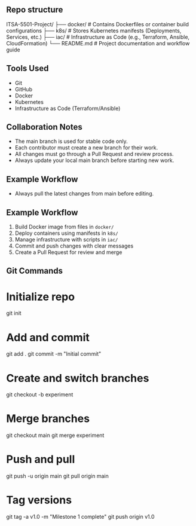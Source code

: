 ## Repo structure
ITSA-5501-Project/
├── docker/   # Contains Dockerfiles or container build configurations
├── k8s/      # Stores Kubernetes manifests (Deployments, Services, etc.)
├── iac/      # Infrastructure as Code (e.g., Terraform, Ansible, CloudFormation)
└── README.md # Project documentation and workflow guide


## Tools Used
- Git
- GitHub
- Docker
- Kubernetes
- Infrastructure as Code (Terraform/Ansible)

## Collaboration Notes
- The main branch is used for stable code only.
- Each contributor must create a new branch for their work.
- All changes must go through a Pull Request and review process.
- Always update your local main branch before starting new work.


## Example Workflow
- Always pull the latest changes from main before editing.

## Example Workflow
1. Build Docker image from files in `docker/`
2. Deploy containers using manifests in `k8s/`
3. Manage infrastructure with scripts in `iac/`
4. Commit and push changes with clear messages
5. Create a Pull Request for review and merge

## Git Commands

# Initialize repo
git init

# Add and commit
git add .
git commit -m "Initial commit"

# Create and switch branches
git checkout -b experiment

# Merge branches
git checkout main
git merge experiment

# Push and pull
git push -u origin main
git pull origin main

# Tag versions
git tag -a v1.0 -m "Milestone 1 complete"
git push origin v1.0
